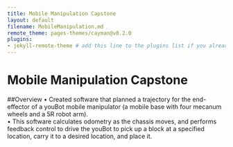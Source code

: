 ```yaml
---
title: Mobile Manipulation Capstone
layout: default
filename: MobileManipulation.md
remote_theme: pages-themes/cayman@v0.2.0
plugins:
- jekyll-remote-theme # add this line to the plugins list if you already have one
--- 
```

# Mobile Manipulation Capstone

##Overview
•	Created software that planned a trajectory for the end-effector of a youBot mobile manipulator 
(a mobile base with four mecanum wheels and a 5R robot arm). <br/>
•	This software calculates odometry as the chassis moves, and performs feedback control to drive the youBot 
 to pick up a block at a specified location, carry it to a desired location, and place it.

